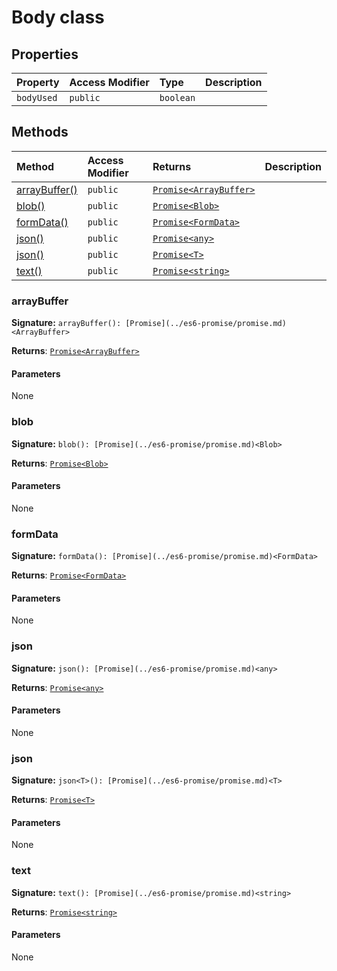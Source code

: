 # Body class









## Properties

| Property	   | Access Modifier | Type	| Description|
|:-------------|:----|:-------|:-----------|
|`bodyUsed`     | `public` | `boolean` |  |




## Methods

| Method	   | Access Modifier | Returns	| Description|
|:-------------|:----|:-------|:-----------|
|[arrayBuffer()](arraybuffer())     | `public` | [`Promise<ArrayBuffer>`](../es6-promise/promise.md) |  |
|[blob()](blob())     | `public` | [`Promise<Blob>`](../es6-promise/promise.md) |  |
|[formData()](formdata())     | `public` | [`Promise<FormData>`](../es6-promise/promise.md) |  |
|[json()](json())     | `public` | [`Promise<any>`](../es6-promise/promise.md) |  |
|[json<T>()](json<t>())     | `public` | [`Promise<T>`](../es6-promise/promise.md) |  |
|[text()](text())     | `public` | [`Promise<string>`](../es6-promise/promise.md) |  |





### arrayBuffer



**Signature:** ``arrayBuffer(): [Promise](../es6-promise/promise.md)<ArrayBuffer>``

**Returns**: [`Promise<ArrayBuffer>`](../es6-promise/promise.md)



#### Parameters
None


### blob



**Signature:** ``blob(): [Promise](../es6-promise/promise.md)<Blob>``

**Returns**: [`Promise<Blob>`](../es6-promise/promise.md)



#### Parameters
None


### formData



**Signature:** ``formData(): [Promise](../es6-promise/promise.md)<FormData>``

**Returns**: [`Promise<FormData>`](../es6-promise/promise.md)



#### Parameters
None


### json



**Signature:** ``json(): [Promise](../es6-promise/promise.md)<any>``

**Returns**: [`Promise<any>`](../es6-promise/promise.md)



#### Parameters
None


### json<T>



**Signature:** ``json<T>(): [Promise](../es6-promise/promise.md)<T>``

**Returns**: [`Promise<T>`](../es6-promise/promise.md)



#### Parameters
None


### text



**Signature:** ``text(): [Promise](../es6-promise/promise.md)<string>``

**Returns**: [`Promise<string>`](../es6-promise/promise.md)



#### Parameters
None

